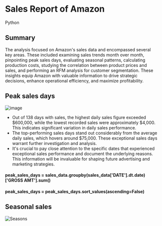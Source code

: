 # Sales Report of Amazon
Python

## Summary 
The analysis focused on Amazon's sales data and encompassed several key areas. 
These included examining sales trends month over month, pinpointing peak sales days, evaluating seasonal patterns, calculating production costs, studying the correlation between product prices and sales, and performing an RFM analysis for customer segmentation.
These insights equip Amazon with valuable information to drive strategic decisions, enhance operational efficiency, and maximize profitability.

## Peak sales days

![image](https://github.com/beishenov3197/salesreportamazon/assets/112967670/38f85ac3-9425-466d-b41d-1428ef3c9259)

- Out of 138 days with sales, the highest daily sales figure exceeded $600,000, while the lowest recorded sales were approximately $4,000. This indicates significant variation in daily sales performance.
- The top-performing sales days stand out considerably from the average daily sales, which hovers around $75,000. These exceptional sales days warrant further investigation and analysis.
- It's crucial to pay close attention to the specific dates that experienced exceptional sales performance and document the underlying reasons. This information will be invaluable for shaping future advertising and marketing strategies.

#### peak_sales_days = sales_data.groupby(sales_data['DATE'].dt.date)['GROSS AMT'].sum()
#### peak_sales_days = peak_sales_days.sort_values(ascending=False)

## Seasonal sales

![Seasons](https://github.com/beishenov3197/salesreportamazon/assets/112967670/bd46aee4-7ab1-4158-8148-a4811273915b)


